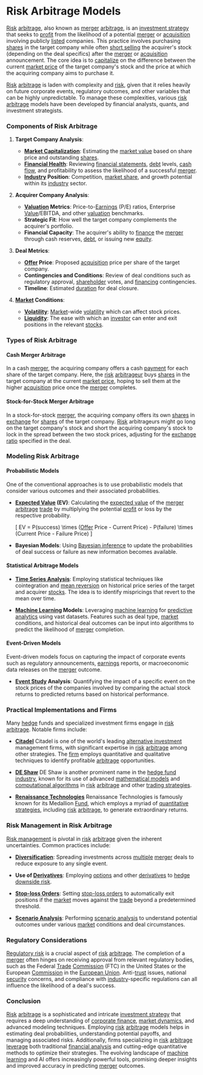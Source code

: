 # Risk Arbitrage Models

[Risk](../r/risk.md) [arbitrage](../a/arbitrage.md), also known as [merger](../m/merger.md) [arbitrage](../a/arbitrage.md), is an [investment strategy](../i/investment_strategy.md) that seeks to [profit](../p/profit.md) from the likelihood of a potential [merger](../m/merger.md) or [acquisition](../a/acquisition.md) involving publicly [listed](../l/listed.md) companies. This practice involves purchasing [shares](../s/shares.md) in the target company while often [short selling](../s/short_selling.md) the acquirer's stock (depending on the deal specifics) after the [merger](../m/merger.md) or [acquisition](../a/acquisition.md) announcement. The core idea is to [capitalize](../c/capitalize.md) on the difference between the current [market price](../m/market_price.md) of the target company's stock and the price at which the acquiring company aims to purchase it.

[Risk](../r/risk.md) [arbitrage](../a/arbitrage.md) is laden with complexity and [risk](../r/risk.md), given that it relies heavily on future corporate events, regulatory outcomes, and other variables that can be highly unpredictable. To manage these complexities, various [risk](../r/risk.md) [arbitrage](../a/arbitrage.md) models have been developed by financial analysts, quants, and investment strategists.

### Components of Risk Arbitrage

1. **Target Company Analysis**:
   - **[Market Capitalization](../m/market_capitalization.md)**: Estimating the [market value](../m/market_value.md) based on share price and outstanding [shares](../s/shares.md).
   - **[Financial Health](../f/financial_health.md)**: Reviewing [financial statements](../f/financial_statements.md), [debt](../d/debt.md) levels, [cash flow](../c/cash_flow.md), and profitability to assess the likelihood of a successful [merger](../m/merger.md).
   - **[Industry](../i/industry.md) Position**: Competition, [market share](../m/market_share.md), and growth potential within its [industry](../i/industry.md) sector.

2. **Acquirer Company Analysis**:
   - **[Valuation](../v/valuation.md) Metrics**: Price-to-[Earnings](../e/earnings.md) (P/E) ratios, Enterprise [Value](../v/value.md)/EBITDA, and other [valuation](../v/valuation.md) benchmarks.
   - **Strategic Fit**: How well the target company complements the acquirer's portfolio.
   - **Financial Capacity**: The acquirer's ability to [finance](../f/finance.md) the [merger](../m/merger.md) through cash reserves, [debt](../d/debt.md), or issuing new [equity](../e/equity.md).

3. **Deal Metrics**:
   - **[Offer](../o/offer.md) Price**: Proposed [acquisition](../a/acquisition.md) price per share of the target company.
   - **Contingencies and Conditions**: Review of deal conditions such as regulatory approval, [shareholder](../s/shareholder.md) votes, and [financing](../f/financing.md) contingencies.
   - **Timeline**: Estimated [duration](../d/duration.md) for deal closure.

4. **[Market](../m/market.md) Conditions**:
   - **[Volatility](../v/volatility.md)**: [Market](../m/market.md)-wide [volatility](../v/volatility.md) which can affect stock prices.
   - **[Liquidity](../l/liquidity.md)**: The ease with which an [investor](../i/investor.md) can enter and exit positions in the relevant [stocks](../s/stock.md).

### Types of Risk Arbitrage

#### Cash Merger Arbitrage

In a cash [merger](../m/merger.md), the acquiring company offers a cash [payment](../p/payment.md) for each share of the target company. Here, the [risk](../r/risk.md) [arbitrageur](../a/arbitrageur.md) buys [shares](../s/shares.md) in the target company at the current [market price](../m/market_price.md), hoping to sell them at the higher [acquisition](../a/acquisition.md) price once the [merger](../m/merger.md) completes.

#### Stock-for-Stock Merger Arbitrage

In a stock-for-stock [merger](../m/merger.md), the acquiring company offers its own [shares](../s/shares.md) in [exchange](../e/exchange.md) for [shares](../s/shares.md) of the target company. [Risk](../r/risk.md) arbitrageurs might go long on the target company's stock and short the acquiring company's stock to lock in the spread between the two stock prices, adjusting for the [exchange ratio](../e/exchange_ratio.md) specified in the deal.

### Modeling Risk Arbitrage

#### Probabilistic Models

One of the conventional approaches is to use probabilistic models that consider various outcomes and their associated probabilities. 

- **[Expected Value](../e/expected_value.md) (EV)**: Calculating the [expected value](../e/expected_value.md) of the [merger](../m/merger.md) [arbitrage](../a/arbitrage.md) [trade](../t/trade.md) by multiplying the potential [profit](../p/profit.md) or loss by the respective probability.
  
  \[
  EV = P(success) \times ([Offer](../o/offer.md) Price - Current Price) - P(failure) \times (Current Price - Failure Price)
  \]

- **Bayesian Models**: Using [Bayesian inference](../b/bayesian_inference.md) to update the probabilities of deal success or failure as new information becomes available.

#### Statistical Arbitrage Models

- **[Time Series Analysis](../t/time_series_analysis.md)**: Employing statistical techniques like cointegration and [mean reversion](../m/mean_reversion.md) on historical price series of the target and acquirer [stocks](../s/stock.md). The idea is to identify mispricings that revert to the mean over time.
  
- **[Machine Learning](../m/machine_learning.md) Models**: Leveraging [machine learning](../m/machine_learning.md) for [predictive analytics](../p/predictive_analytics.md) using vast datasets. Features such as deal type, [market](../m/market.md) conditions, and historical deal outcomes can be input into algorithms to predict the likelihood of [merger](../m/merger.md) completion.

#### Event-Driven Models

Event-driven models focus on capturing the impact of corporate events such as regulatory announcements, [earnings](../e/earnings.md) reports, or macroeconomic data releases on the [merger](../m/merger.md) outcome. 

- **[Event Study](../e/event_study.md) Analysis**: Quantifying the impact of a specific event on the stock prices of the companies involved by comparing the actual stock returns to predicted returns based on historical performance.

### Practical Implementations and Firms

Many [hedge](../h/hedge.md) funds and specialized investment firms engage in [risk](../r/risk.md) [arbitrage](../a/arbitrage.md). Notable firms include:

- **[Citadel](https://www.citadel.com/)**
  Citadel is one of the world's leading [alternative investment](../a/alternative_investment.md) management firms, with significant expertise in [risk](../r/risk.md) [arbitrage](../a/arbitrage.md) among other strategies. The [firm](../f/firm.md) employs quantitative and qualitative techniques to identify profitable [arbitrage](../a/arbitrage.md) opportunities.

- **[DE Shaw](https://www.deshaw.com/)**
  DE Shaw is another prominent name in the [hedge fund](../h/hedge_fund.md) [industry](../i/industry.md), known for its use of advanced [mathematical models](../m/mathematical_models_in_trading.md) and [computational algorithms](../c/computational_algorithms.md) in [risk](../r/risk.md) [arbitrage](../a/arbitrage.md) and other [trading strategies](../t/trading_strategies.md).

- **[Renaissance Technologies](https://www.rentec.com/)**
  Renaissance Technologies is famously known for its Medallion [Fund](../f/fund.md), which employs a myriad of [quantitative strategies](../q/quantitative_strategies_in_trading.md), including [risk](../r/risk.md) [arbitrage](../a/arbitrage.md), to generate extraordinary returns.

### Risk Management in Risk Arbitrage

[Risk management](../r/risk_management.md) is pivotal in [risk](../r/risk.md) [arbitrage](../a/arbitrage.md) given the inherent uncertainties. Common practices include:

- **[Diversification](../d/diversification.md)**: Spreading investments across [multiple](../m/multiple.md) [merger](../m/merger.md) deals to reduce exposure to any single event.
  
- **Use of [Derivatives](../d/derivatives.md)**: Employing [options](../o/options.md) and other [derivatives](../d/derivatives.md) to [hedge](../h/hedge.md) [downside risk](../d/downside_risk.md).
  
- **[Stop-loss Orders](../s/stop-loss_orders.md)**: Setting [stop-loss orders](../s/stop-loss_orders.md) to automatically exit positions if the [market](../m/market.md) moves against the [trade](../t/trade.md) beyond a predetermined threshold.

- **[Scenario Analysis](../s/scenario_analysis.md)**: Performing [scenario analysis](../s/scenario_analysis.md) to understand potential outcomes under various [market](../m/market.md) conditions and deal circumstances.

### Regulatory Considerations

[Regulatory risk](../r/regulatory_risk.md) is a crucial aspect of [risk](../r/risk.md) [arbitrage](../a/arbitrage.md). The completion of a [merger](../m/merger.md) often hinges on receiving approval from relevant regulatory bodies, such as the Federal [Trade](../t/trade.md) [Commission](../c/commission.md) (FTC) in the United States or the European [Commission](../c/commission.md) in the [European Union](../e/european_union_(eu).md). Anti-[trust](../t/trust.md) issues, national [security](../s/security.md) concerns, and compliance with [industry](../i/industry.md)-specific regulations can all influence the likelihood of a deal's success.

### Conclusion

[Risk](../r/risk.md) [arbitrage](../a/arbitrage.md) is a sophisticated and intricate [investment strategy](../i/investment_strategy.md) that requires a deep understanding of [corporate finance](../c/corporate_finance.md), [market dynamics](../m/market_dynamics.md), and advanced modeling techniques. Employing [risk](../r/risk.md) [arbitrage](../a/arbitrage.md) models helps in estimating deal probabilities, understanding potential payoffs, and managing associated risks. Additionally, firms specializing in [risk](../r/risk.md) [arbitrage](../a/arbitrage.md) [leverage](../l/leverage.md) both traditional [financial analysis](../f/financial_analysis.md) and cutting-edge quantitative methods to optimize their strategies. The evolving landscape of [machine learning](../m/machine_learning.md) and AI offers increasingly powerful tools, promising deeper insights and improved accuracy in predicting [merger](../m/merger.md) outcomes.
